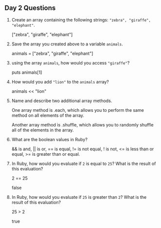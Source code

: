## Day 2 Questions

1. Create an array containing the following strings: `"zebra", "giraffe", "elephant"`.

    ["zebra", "giraffe", "elephant"]

1. Save the array you created above to a variable `animals`.

    animals = ["zebra", "giraffe", "elephant"]

1. using the array `animals`, how would you access `"giraffe"`?

    puts animals[1]

1. How would you add `"lion"` to the `animals` array?

    animals << "lion"

1. Name and describe two additional array methods.

    One array method is .each, which allows you to perform the same method on all elements of the array.

    Another array method is .shuffle, which allows you to randomly shuffle all of the elements in the array.

1. What are the boolean values in Ruby?

    && is and, || is or, == is equal, != is not equal, ! is not, <= is less than or equal, >= is greater than or equal.

1. In Ruby, how would you evaluate if `2` is equal to `25`? What is the result of this evaluation?

    2 == 25

    false

1. In Ruby, how would you evaluate if `25` is greater than `2`? What is the result of this evaluation?

    25 > 2

    true
